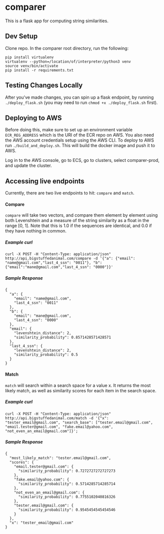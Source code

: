 # comparer

This is a flask app for computing string similarities.

## Dev Setup
Clone repo. In the comparer root directory, run the following:
```
pip install virtualenv
virtualenv --python=/location/of/interpreter/python3 venv
source venv/bin/activate
pip install -r requirements.txt
```
## Testing Changes Locally
After you've made changes, you can spin up a flask endpoint, by running `./deploy_flask.sh` (you may need to run `chmod +x ./deploy_flask.sh` first).

## Deploying to AWS
Before doing this, make sure to set up an environment variable `ECR_REG_ADDRESS` which is the URI of the ECR repo on AWS. You also need the AWS account credentials setup using the AWS CLI. To deploy to AWS run `./build_and_deploy.sh`. This will build the docker image and push it to AWS.

Log in to the AWS console, go to ECS, go to clusters, select comparer-prod, and update the cluster.

## Accessing live endpoints

Currently, there are two live endpoints to hit: `compare` and `match`. 

#### Compare
`compare` will take two vectors, and compare them element by element using both Levenshtein and a measure of the string similarity as a float in the range [0, 1]. Note that this is 1.0 if the sequences are identical, and 0.0 if they have nothing in common.

##### Example curl
```
curl -X POST -H "Content-Type: application/json" http://api.bigstuffedanimal.com/compare -d '{"a": {"email": "name@gmail.com","last_4_ssn": "0011"}, "b": {"email":"mane@gmail.com","last_4_ssn": "0000"}}'
```

##### Sample Response
```
{
  "a": {
    "email": "name@gmail.com",
    "last_4_ssn": "0011"
  },
  "b": {
    "email": "mane@gmail.com",
    "last_4_ssn": "0000"
  },
  "email": {
    "levenshtein_distance": 2,
    "similarity_probability": 0.8571428571428571
  },
  "last_4_ssn": {
    "levenshtein_distance": 2,
    "similarity_probability": 0.5
  }
}
```
#### Match
`match` will search within a search space for a value x. It returns the most likely match, as well as similarity scores for each item in the search space.

##### Example curl
```
curl -X POST -H "Content-Type: application/json" http://api.bigstuffedanimal.com/match -d '{"x": "tester_email@gmail.com", "search_base": ["tester.email@gmail.com", "email.tester@gmail.com", "fake.email@yahoo.com", "not_even_an_email@gmail.com"]}';
```
##### Sample Response
```
{
  "most_likely_match": "tester.email@gmail.com",
  "scores": {
    "email.tester@gmail.com": {
      "similarity_probability": 0.7272727272727273
    },
    "fake.email@yahoo.com": {
      "similarity_probability": 0.5714285714285714
    },
    "not_even_an_email@gmail.com": {
      "similarity_probability": 0.7755102040816326
    },
    "tester.email@gmail.com": {
      "similarity_probability": 0.9545454545454546
    }
  },
  "x": "tester_email@gmail.com"
}
```


